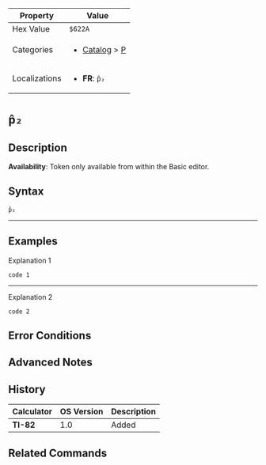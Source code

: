 | Property      | Value |
|---------------|-------|
| Hex Value     | `$622A`|
| Categories    | <ul><li>[Catalog](../categories/Catalog.md) > [P](../categories/Catalog.md#P)</li></ul> |
| Localizations | <ul><li><b>FR</b>: `p̂₂`</li></ul> |

# `p̂₂`

## Description



<b>Availability</b>: Token only available from within the Basic editor.

## Syntax
`p̂₂`

<hr>

## Examples

Explanation 1
```ti-basic
code 1
```
---
Explanation 2
```ti-basic
code 2
```

## Error Conditions


## Advanced Notes


## History
| Calculator | OS Version | Description |
|------------|------------|-------------|
| <b>TI-82</b> | 1.0 | Added

## Related Commands

    